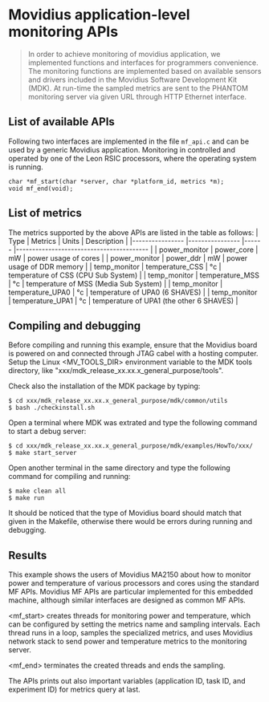 # Movidius application-level monitoring APIs
> In order to achieve monitoring of movidius application, we implemented functions and interfaces for programmers convenience. The monitoring functions are implemented based on available sensors and drivers included in the Movidius Software Development Kit (MDK). At run-time the sampled metrics are sent to the PHANTOM monitoring server via given URL through HTTP Ethernet interface.

## List of available APIs
Following two interfaces are implemented in the file `mf_api.c` and can be used by a generic Movidius application. Monitoring in controlled and operated by one of the Leon RSIC processors, where the operating system is running.
```
char *mf_start(char *server, char *platform_id, metrics *m);
void mf_end(void);
```

## List of metrics
The metrics supported by the above APIs are listed in the table as follows:
| Type            | Metrics          | Units  | Description                              |
|---------------- |----------------  |------  |----------------------------------------- |
| power_monitor   | power_core       | mW     | power usage of cores                     |
| power_monitor   | power_ddr        | mW     | power usage of DDR memory                |
| temp_monitor    | temperature_CSS  | °c     | temperature of CSS  (CPU Sub System)     |
| temp_monitor    | temperature_MSS  | °c     | temperature of MSS  (Media Sub System)   |
| temp_monitor    | temperature_UPA0 | °c     | temperature of UPA0 (6 SHAVES)           |
| temp_monitor    | temperature_UPA1 | °c     | temperature of UPA1 (the other 6 SHAVES) |


## Compiling and debugging
Before compiling and running this example, ensure that the Movidius board is powered on and connected through JTAG cabel with a hosting computer. Setup the Linux <MV_TOOLS_DIR> environment variable to the MDK tools directory, like "xxx/mdk_release_xx.xx.x_general_purpose/tools".

Check also the installation of the MDK package by typing:
```
$ cd xxx/mdk_release_xx.xx.x_general_purpose/mdk/common/utils
$ bash ./checkinstall.sh
```

Open a terminal where MDK was extrated and type the following command to start a debug server:
```
$ cd xxx/mdk_release_xx.xx.x_general_purpose/mdk/examples/HowTo/xxx/
$ make start_server
```

Open another terminal in the same directory and type the following command for compiling and running:
```
$ make clean all
$ make run
```

It should be noticed that the type of Movidius board should match that given in the Makefile, otherwise there would be errors during running and debugging.


## Results
This example shows the users of Movidius MA2150 about how to monitor power and temperature of various processors and cores using the standard MF APIs. Movidius MF APIs are particular implemented for this embedded machine, although similar interfaces are designed as common MF APIs. 

<mf_start> creates threads for monitoring power and temperature, which can be configured by setting the metrics name and sampling intervals. Each thread runs in a loop, samples the specialized metrics, and uses Movidius network stack to send power and temperature metrics to the monitoring server.

<mf_end> terminates the created threads and ends the sampling.

The APIs prints out also important variables (application ID, task ID, and experiment ID) for metrics query at last.